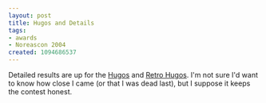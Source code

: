 ```yaml
---
layout: post
title: Hugos and Details
tags:
- awards
- Noreascon 2004
created: 1094686537
---
```

 Detailed results are up for the [Hugos](http://www.noreascon.org/hugos/hugodetails.html) and [Retro Hugos](http://www.noreascon.org/hugos/retrohugodetails.html).  I'm not sure I'd want to know how close I came (or that I was dead last), but I suppose it keeps the contest honest.
